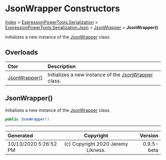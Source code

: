 ﻿# JsonWrapper Constructors

[Index](../index.md) > [ExpressionPowerTools.Serialization](ExpressionPowerTools.Serialization.a.md) > [ExpressionPowerTools.Serialization.Json](ExpressionPowerTools.Serialization.Json.n.md) > [JsonWrapper](ExpressionPowerTools.Serialization.Json.JsonWrapper.cs.md) > **JsonWrapper()**

Initializes a new instance of the [JsonWrapper](ExpressionPowerTools.Serialization.Json.JsonWrapper.cs.md) class.

## Overloads

| Ctor | Description |
| :-- | :-- |
| [JsonWrapper()](#jsonwrapper) | Initializes a new instance of the [JsonWrapper](ExpressionPowerTools.Serialization.Json.JsonWrapper.cs.md) class. |

## JsonWrapper()

Initializes a new instance of the [JsonWrapper](ExpressionPowerTools.Serialization.Json.JsonWrapper.cs.md) class.

```csharp
public JsonWrapper()
```



---

| Generated | Copyright | Version |
| :-- | :-: | --: |
| 10/13/2020 5:26:52 PM | (c) Copyright 2020 Jeremy Likness. | 0.9.5-beta |
